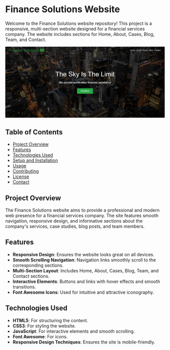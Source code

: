 # Finance Solutions Website

Welcome to the Finance Solutions website repository! This project is a responsive, multi-section website designed for a financial services company. The website includes sections for Home, About, Cases, Blog, Team, and Contact.

![Finance Solutions Website](images/shot.jpg)

## Table of Contents

- [Project Overview](#project-overview)
- [Features](#features)
- [Technologies Used](#technologies-used)
- [Setup and Installation](#setup-and-installation)
- [Usage](#usage)
- [Contributing](#contributing)
- [License](#license)
- [Contact](#contact)

## Project Overview

The Finance Solutions website aims to provide a professional and modern web presence for a financial services company. The site features smooth navigation, responsive design, and informative sections about the company's services, case studies, blog posts, and team members.

## Features

- **Responsive Design**: Ensures the website looks great on all devices.
- **Smooth Scrolling Navigation**: Navigation links smoothly scroll to the corresponding sections.
- **Multi-Section Layout**: Includes Home, About, Cases, Blog, Team, and Contact sections.
- **Interactive Elements**: Buttons and links with hover effects and smooth transitions.
- **Font Awesome Icons**: Used for intuitive and attractive iconography.

## Technologies Used

- **HTML5**: For structuring the content.
- **CSS3**: For styling the website.
- **JavaScript**: For interactive elements and smooth scrolling.
- **Font Awesome**: For icons.
- **Responsive Design Techniques**: Ensures the site is mobile-friendly.
